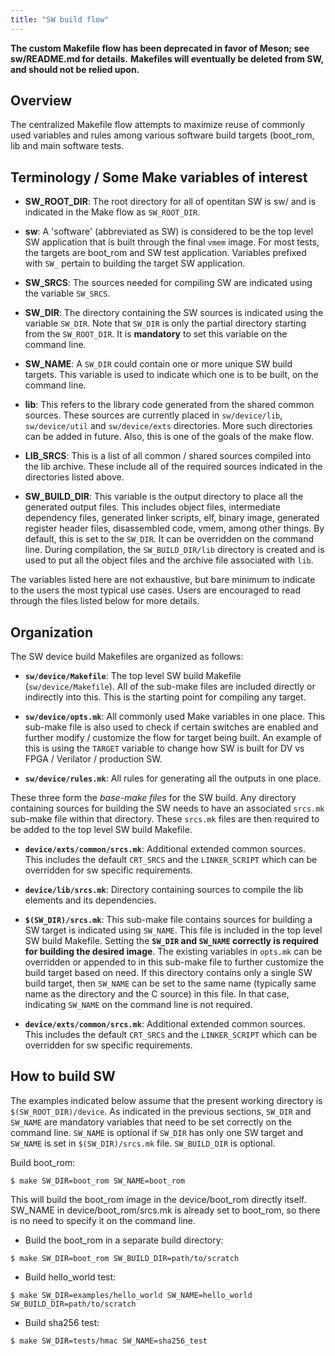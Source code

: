 ```yaml
---
title: "SW build flow"
---
```


**The custom Makefile flow has been deprecated in favor of Meson; see sw/README.md for details.** 
**Makefiles will eventually be deleted from SW, and should not be relied upon.**

## Overview
The centralized Makefile flow attempts to maximize reuse of commonly used
variables and rules among various software build targets (boot_rom, lib and
main software tests.

## Terminology / Some Make variables of interest
- **SW_ROOT_DIR**: The root directory for all of opentitan SW is sw/ and is
  indicated in the Make flow as `SW_ROOT_DIR`.

- **sw**: A 'software' (abbreviated as SW) is considered to be the top level
  SW application that is built through the final `vmem` image. For most tests, the
  targets are boot_rom and SW test application. Variables prefixed with `SW_`
  pertain to building the target SW application.

- **SW_SRCS**: The sources needed for compiling SW are indicated using the
  variable `SW_SRCS`.

- **SW_DIR**: The directory containing the SW sources is indicated using the
  variable `SW_DIR`. Note that `SW_DIR` is only the partial directory starting
  from the `SW_ROOT_DIR`. It is **mandatory** to set this variable on the command
  line.

- **SW_NAME**: A `SW_DIR` could contain one or more unique SW build targets.
  This variable is used to indicate which one is to be built, on the command
  line.

- **lib**: This refers to the library code generated from the shared common
  sources. These sources are currently placed in `sw/device/lib`, `sw/device/util` and
  `sw/device/exts` directories. More such directories can be added in future.
  Also, this is one of the goals of the make flow.

- **LIB_SRCS**: This is a list of all common / shared sources compiled into the
  lib archive. These include all of the required sources indicated in the
  directories listed above.

- **SW_BUILD_DIR**: This variable is the output directory to place all the
  generated output files. This includes object files, intermediate dependency
  files, generated linker scripts, elf, binary image, generated register header
  files, disassembled code, vmem, among other things. By default, this is set to
  the `SW_DIR`. It can be overridden on the command line. During compilation, the
  `SW_BUILD_DIR/lib` directory is created and is used to put all the object files
  and the archive file associated with `lib`.

The variables listed here are not exhaustive, but bare minimum to indicate to
the users the most typical use cases. Users are encouraged to read through
the files listed below for more details.

## Organization
The SW device build Makefiles are organized as follows:

- **`sw/device/Makefile`**: The top level SW build Makefile (`sw/device/Makefile`). All of the
  sub-make files are included directly or indirectly into this. This is the
  starting point for compiling any target.

- **`sw/device/opts.mk`**: All commonly used Make variables in one place. This sub-make
  file is also used to check if certain switches are enabled and further modify /
  customize the flow for target being built. An example of this is using the `TARGET`
  variable to change how SW is built for DV vs FPGA / Verilator / production SW.

- **`sw/device/rules.mk`**: All rules for generating all the outputs in one place.

These three form the *base-make files* for the SW build. Any directory containing
sources for building the SW needs to have an associated `srcs.mk` sub-make file
within that directory. These `srcs.mk` files are then required to be added to the
top level SW build Makefile.

- **`device/exts/common/srcs.mk`**: Additional extended common sources. This includes
    the default `CRT_SRCS` and the `LINKER_SCRIPT` which can be overridden for
    sw specific requirements.

- **`device/lib/srcs.mk`**: Directory containing sources to compile the lib elements and
  its dependencies.

- **`$(SW_DIR)/srcs.mk`**: This sub-make file contains sources for building a SW
  target is indicated using `SW_NAME`. This file is included in the top level
  SW build Makefile. Setting the **`SW_DIR` and `SW_NAME` correctly is
  required for building the desired image**. The existing variables in
  `opts.mk` can be overridden or appended to in this sub-make file to further
  customize the build target based on need. If this directory contains only a
  single SW build target, then `SW_NAME` can be set to the same name (typically
  same name as the directory and the C source) in this file. In that case, indicating
  `SW_NAME` on the command line is not required.

- **`device/exts/common/srcs.mk`**: Additional extended common sources. This includes
    the default `CRT_SRCS` and the `LINKER_SCRIPT` which can be overridden for
    sw specific requirements.

## How to build SW
The examples indicated below assume that the present working directory is
`$(SW_ROOT_DIR)/device`. As indicated in the previous sections, `SW_DIR` and `SW_NAME` are
mandatory variables that need to be set correctly on the command line. `SW_NAME`
is optional if `SW_DIR` has only one SW target and `SW_NAME` is set in
`$(SW_DIR)/srcs.mk` file. `SW_BUILD_DIR` is optional.

Build boot_rom:
```console
$ make SW_DIR=boot_rom SW_NAME=boot_rom
```

This will build the boot_rom image in the device/boot_rom directly itself. SW_NAME in
device/boot_rom/srcs.mk is already set to boot_rom, so there is no need to specify it
on the command line.

- Build the boot_rom in a separate build directory:
```console
$ make SW_DIR=boot_rom SW_BUILD_DIR=path/to/scratch
```

- Build hello_world test:
```console
$ make SW_DIR=examples/hello_world SW_NAME=hello_world SW_BUILD_DIR=path/to/scratch
```

- Build sha256 test:
```console
$ make SW_DIR=tests/hmac SW_NAME=sha256_test
```
